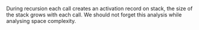 During recursion each call creates an activation record on stack, the size of the stack grows with each call.
We should not forget this analysis while analysing space complexity.
